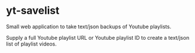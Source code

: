 # yt-savelist

Small web application to take text/json backups of Youtube playlists.

Supply a full Youtube playlist URL or Youtube playlist ID to create a text/json list of playlist videos.
